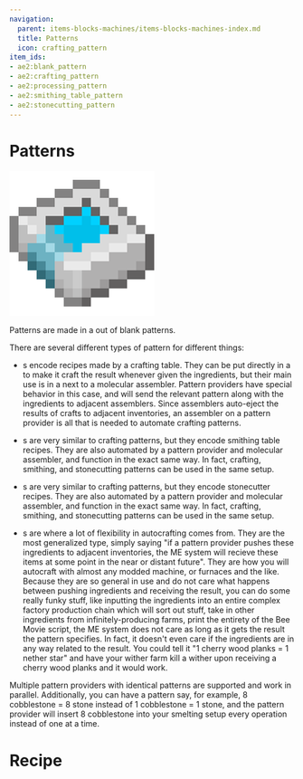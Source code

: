 ```yaml
---
navigation:
  parent: items-blocks-machines/items-blocks-machines-index.md
  title: Patterns
  icon: crafting_pattern
item_ids:
- ae2:blank_pattern
- ae2:crafting_pattern
- ae2:processing_pattern
- ae2:smithing_table_pattern
- ae2:stonecutting_pattern
---
```

# Patterns

![A Pattern](../assets/items/crafting_pattern.png)

Patterns are made in a <ItemLink id="pattern_encoding_terminal" /> out of blank patterns.

There are several different types of pattern for different things:

- <ItemLink id="crafting_pattern" />s encode recipes made by a crafting table. They can be put directly in a <ItemLink id="molecular_assembler" /> to make it
  craft the result whenever given the ingredients, but their main use is in a <ItemLink id="pattern_provider" /> next to a molecular assembler.
  Pattern providers have special behavior in this case, and will send the relevant pattern along with the ingredients to adjacent assemblers.
  Since assemblers auto-eject the results of crafts to adjacent inventories, an assembler on a pattern provider is all that is needed to automate crafting patterns.

- <ItemLink id="smithing_table_pattern" />s are very similar to crafting patterns, but they encode smithing table recipes. They are also automated by a pattern
  provider and molecular assembler, and function in the exact same way. In fact, crafting, smithing, and stonecutting patterns can be
  used in the same setup.

- <ItemLink id="stonecutting_pattern" />s are very similar to crafting patterns, but they encode stonecutter recipes. They are also automated by a pattern
  provider and molecular assembler, and function in the exact same way. In fact, crafting, smithing, and stonecutting patterns can be
  used in the same setup.

- <ItemLink id="processing_pattern" />s are where a lot of flexibility in autocrafting comes from. They are the most generalized type, simply
  saying "if a pattern provider pushes these ingredients to adjacent inventories, the ME system will recieve these items at some point in the
  near or distant future". They are how you will autocraft with almost any modded machine, or furnaces and the like. Because they are so
  general in use and do not care what happens between pushing ingredients and receiving the result, you can do some really funky stuff, like inputting
  the ingredients into an entire complex factory production chain which will sort out stuff, take in other ingredients from infinitely-producing
  farms, print the entirety of the Bee Movie script, the ME system does not care as long as it gets the result the pattern specifies. In fact,
  it doesn't even care if the ingredients are in any way related to the result. You could tell it "1 cherry wood planks = 1 nether star" and have
  your wither farm kill a wither upon receiving a cherry wood planks and it would work.

Multiple pattern providers with identical patterns are supported and work in parallel. Additionally, you can have a pattern say,
for example, 8 cobblestone = 8 stone instead of 1 cobblestone = 1 stone, and the pattern provider will insert 8 cobblestone into
your smelting setup every operation instead of one at a time.

# Recipe

<RecipeFor id="blank_pattern" />